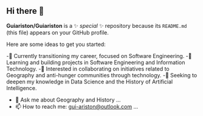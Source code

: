 ## Hi there 👋

**Guiariston/Guiariston** is a ✨ _special_ ✨ repository because its `README.md` (this file) appears on your GitHub profile.

Here are some ideas to get you started:

-🔭 Currently transitioning my career, focused on Software Engineering.
-🌱 Learning and building projects in Software Engineering and Information Technology.
-👯 Interested in collaborating on initiatives related to Geography and anti-hunger communities through technology.
-🤔 Seeking to deepen my knowledge in Data Science and the History of Artificial Intelligence.
- 💬 Ask me about Geography and History ...
- 📫 How to reach me: gui-ariston@outlook.com ...
